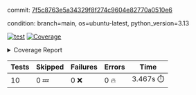 commit: [7f5c8763e5a34329f8f274c9604e82770a0510e6](https://github.com/rcmdnk/hydra-utils/tree/7f5c8763e5a34329f8f274c9604e82770a0510e6)

condition: branch=main, os=ubuntu-latest, python_version=3.13

[![test](https://github.com/rcmdnk/hydra-utils/actions/workflows/test.yml/badge.svg)](https://github.com/rcmdnk/hydra-utils/actions/runs/15984583905)
<a href="https://github.com/rcmdnk/hydra-utils/blob/7f5c8763e5a34329f8f274c9604e82770a0510e6/README.md"><img alt="Coverage" src="https://img.shields.io/badge/Coverage-72%25-yellow.svg" /></a><details><summary>Coverage Report </summary><table><tr><th>File</th><th>Stmts</th><th>Miss</th><th>Cover</th><th>Missing</th></tr><tbody><tr><td colspan="5"><b>src/hydra_utils</b></td></tr><tr><td>&nbsp; &nbsp;<a href="https://github.com/rcmdnk/hydra-utils/blob/7f5c8763e5a34329f8f274c9604e82770a0510e6/src/hydra_utils/utils.py">utils.py</a></td><td>184</td><td>54</td><td>71%</td><td><a href="https://github.com/rcmdnk/hydra-utils/blob/7f5c8763e5a34329f8f274c9604e82770a0510e6/src/hydra_utils/utils.py#L12">12</a>, <a href="https://github.com/rcmdnk/hydra-utils/blob/7f5c8763e5a34329f8f274c9604e82770a0510e6/src/hydra_utils/utils.py#L20-L25">20&ndash;25</a>, <a href="https://github.com/rcmdnk/hydra-utils/blob/7f5c8763e5a34329f8f274c9604e82770a0510e6/src/hydra_utils/utils.py#L76-L78">76&ndash;78</a>, <a href="https://github.com/rcmdnk/hydra-utils/blob/7f5c8763e5a34329f8f274c9604e82770a0510e6/src/hydra_utils/utils.py#L84-L85">84&ndash;85</a>, <a href="https://github.com/rcmdnk/hydra-utils/blob/7f5c8763e5a34329f8f274c9604e82770a0510e6/src/hydra_utils/utils.py#L107">107</a>, <a href="https://github.com/rcmdnk/hydra-utils/blob/7f5c8763e5a34329f8f274c9604e82770a0510e6/src/hydra_utils/utils.py#L109">109</a>, <a href="https://github.com/rcmdnk/hydra-utils/blob/7f5c8763e5a34329f8f274c9604e82770a0510e6/src/hydra_utils/utils.py#L133">133</a>, <a href="https://github.com/rcmdnk/hydra-utils/blob/7f5c8763e5a34329f8f274c9604e82770a0510e6/src/hydra_utils/utils.py#L136-L137">136&ndash;137</a>, <a href="https://github.com/rcmdnk/hydra-utils/blob/7f5c8763e5a34329f8f274c9604e82770a0510e6/src/hydra_utils/utils.py#L154-L157">154&ndash;157</a>, <a href="https://github.com/rcmdnk/hydra-utils/blob/7f5c8763e5a34329f8f274c9604e82770a0510e6/src/hydra_utils/utils.py#L159-L160">159&ndash;160</a>, <a href="https://github.com/rcmdnk/hydra-utils/blob/7f5c8763e5a34329f8f274c9604e82770a0510e6/src/hydra_utils/utils.py#L175-L177">175&ndash;177</a>, <a href="https://github.com/rcmdnk/hydra-utils/blob/7f5c8763e5a34329f8f274c9604e82770a0510e6/src/hydra_utils/utils.py#L182-L184">182&ndash;184</a>, <a href="https://github.com/rcmdnk/hydra-utils/blob/7f5c8763e5a34329f8f274c9604e82770a0510e6/src/hydra_utils/utils.py#L197-L200">197&ndash;200</a>, <a href="https://github.com/rcmdnk/hydra-utils/blob/7f5c8763e5a34329f8f274c9604e82770a0510e6/src/hydra_utils/utils.py#L211-L214">211&ndash;214</a>, <a href="https://github.com/rcmdnk/hydra-utils/blob/7f5c8763e5a34329f8f274c9604e82770a0510e6/src/hydra_utils/utils.py#L216">216</a>, <a href="https://github.com/rcmdnk/hydra-utils/blob/7f5c8763e5a34329f8f274c9604e82770a0510e6/src/hydra_utils/utils.py#L241-L253">241&ndash;253</a>, <a href="https://github.com/rcmdnk/hydra-utils/blob/7f5c8763e5a34329f8f274c9604e82770a0510e6/src/hydra_utils/utils.py#L272">272</a>, <a href="https://github.com/rcmdnk/hydra-utils/blob/7f5c8763e5a34329f8f274c9604e82770a0510e6/src/hydra_utils/utils.py#L279">279</a>, <a href="https://github.com/rcmdnk/hydra-utils/blob/7f5c8763e5a34329f8f274c9604e82770a0510e6/src/hydra_utils/utils.py#L304">304</a>, <a href="https://github.com/rcmdnk/hydra-utils/blob/7f5c8763e5a34329f8f274c9604e82770a0510e6/src/hydra_utils/utils.py#L307-L310">307&ndash;310</a>, <a href="https://github.com/rcmdnk/hydra-utils/blob/7f5c8763e5a34329f8f274c9604e82770a0510e6/src/hydra_utils/utils.py#L314">314</a></td></tr><tr><td><b>TOTAL</b></td><td><b>195</b></td><td><b>54</b></td><td><b>72%</b></td><td>&nbsp;</td></tr></tbody></table></details>

| Tests | Skipped | Failures | Errors | Time |
| ----- | ------- | -------- | -------- | ------------------ |
| 10 | 0 :zzz: | 0 :x: | 0 :fire: | 3.467s :stopwatch: |

